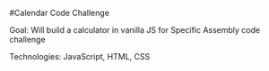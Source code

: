 #Calendar Code Challenge

Goal: Will build a calculator in vanilla JS for Specific Assembly code challenge

Technologies: JavaScript, HTML, CSS
